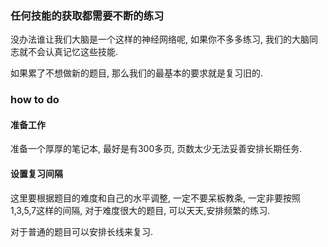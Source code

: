 ### 任何技能的获取都需要不断的练习
没办法谁让我们大脑是一个这样的神经网络呢, 如果你不多多练习, 我们的大脑同志就不会认真记忆这些技能.

如果累了不想做新的题目, 那么我们的最基本的要求就是复习旧的. 

### how to do
#### 准备工作
准备一个厚厚的笔记本, 最好是有300多页, 页数太少无法妥善安排长期任务. 
#### 设置复习间隔

这里要根据题目的难度和自己的水平调整, 一定不要呆板教条, 一定非要按照1,3,5,7这样的间隔, 对于难度很大的题目, 可以天天,安排频繁的练习.

对于普通的题目可以安排长线来复习.


